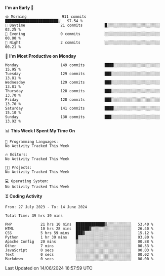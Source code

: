 
<!--START_SECTION:week-->
**I'm an Early 🐤** 

```text
🌞 Morning                911 commits         ████████████████████████░   97.54 % 
🌆 Daytime                21 commits          █░░░░░░░░░░░░░░░░░░░░░░░░   02.25 % 
🌃 Evening                0 commits           ░░░░░░░░░░░░░░░░░░░░░░░░░   00.00 % 
🌙 Night                  2 commits           ░░░░░░░░░░░░░░░░░░░░░░░░░   00.21 % 
```
📅 **I'm Most Productive on Monday** 

```text
Monday                   149 commits         ████░░░░░░░░░░░░░░░░░░░░░   15.95 % 
Tuesday                  129 commits         ███░░░░░░░░░░░░░░░░░░░░░░   13.81 % 
Wednesday                129 commits         ███░░░░░░░░░░░░░░░░░░░░░░   13.81 % 
Thursday                 128 commits         ███░░░░░░░░░░░░░░░░░░░░░░   13.70 % 
Friday                   128 commits         ███░░░░░░░░░░░░░░░░░░░░░░   13.70 % 
Saturday                 141 commits         ████░░░░░░░░░░░░░░░░░░░░░   15.10 % 
Sunday                   130 commits         ███░░░░░░░░░░░░░░░░░░░░░░   13.92 % 
```


📊 **This Week I Spent My Time On** 

```text
💬 Programming Languages: 
No Activity Tracked This Week

🔥 Editors: 
No Activity Tracked This Week

🐱‍💻 Projects: 
No Activity Tracked This Week

💻 Operating System: 
No Activity Tracked This Week
```


<!--END_SECTION:week-->

⏳ **Coding Activity**

<!--START_SECTION:alltime-->

```text
From: 27 July 2023 - To: 14 June 2024

Total Time: 39 hrs 39 mins

PHP             21 hrs 10 mins  █████████████▒░░░░░░░░░░░   53.40 %
HTML            10 hrs 28 mins  ██████▓░░░░░░░░░░░░░░░░░░   26.40 %
CSS             5 hrs 59 mins   ███▓░░░░░░░░░░░░░░░░░░░░░   15.12 %
Python          1 hr 30 mins    █░░░░░░░░░░░░░░░░░░░░░░░░   03.80 %
Apache Config   20 mins         ▒░░░░░░░░░░░░░░░░░░░░░░░░   00.88 %
Other           7 mins          ░░░░░░░░░░░░░░░░░░░░░░░░░   00.33 %
JavaScript      0 secs          ░░░░░░░░░░░░░░░░░░░░░░░░░   00.03 %
Text            0 secs          ░░░░░░░░░░░░░░░░░░░░░░░░░   00.02 %
Markdown        0 secs          ░░░░░░░░░░░░░░░░░░░░░░░░░   00.00 %
```

<!--END_SECTION:alltime-->
<!--START_SECTION:date-->

 Last Updated on 14/06/2024 16:57:59 UTC
<!--END_SECTION:date-->
